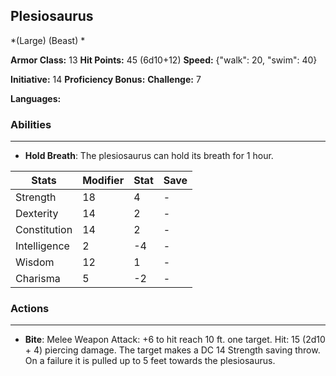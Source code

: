 ## Plesiosaurus
*(Large) (Beast) *

**Armor Class:** 13
**Hit Points:** 45 (6d10+12)
**Speed:** {"walk": 20, "swim": 40}

**Initiative:** 14
**Proficiency Bonus:**
**Challenge:** 7

**Languages:** 

### Abilities
 --- 
- **Hold Breath**: The plesiosaurus can hold its breath for 1 hour.



| Stats | Modifier | Stat | Save
| ---- | ---- | ---- | ---- |
| Strength | 18 | 4 | - |
| Dexterity | 14 | 2 | - |
| Constitution | 14 | 2 | - |
| Intelligence | 2 | -4 | - |
| Wisdom | 12 | 1 | - |
| Charisma | 5 | -2 | - |

### Actions
 --- 
- **Bite**: Melee Weapon Attack: +6 to hit  reach 10 ft.  one target. Hit: 15 (2d10 + 4) piercing damage. The target makes a DC 14 Strength saving throw. On a failure  it is pulled up to 5 feet towards the plesiosaurus.

